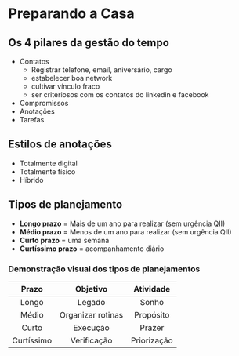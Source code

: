 # Preparando a Casa

## Os 4 pilares da gestão do tempo

- Contatos
	- Registrar telefone, email, aniversário, cargo
	- estabelecer boa network
	- cultivar vínculo fraco
	- ser criteriosos com os contatos do linkedin e facebook
- Compromissos
- Anotações
- Tarefas

## Estilos de anotações

- Totalmente digital
- Totalmente físico
- Híbrido

## Tipos de planejamento

- **Longo prazo** = Mais de um ano para realizar (sem urgência QII)
- **Médio prazo** = Menos de um ano para realizar (sem urgência QII)
- **Curto prazo** = uma semana
- **Curtíssimo prazo** = acompanhamento diário

### Demonstração visual dos tipos de planejamentos

Prazo | Objetivo | Atividade
:-:|:-:|:-:
Longo | Legado | Sonho
Médio | Organizar rotinas |  Propósito
Curto | Execução | Prazer
Curtíssimo | Verificação | Priorização
<!--stackedit_data:
eyJoaXN0b3J5IjpbNDk4NjkxMTAsMTA2NDQ3MzkzNywtNjkzMD
E1NzM0LC01NzMxNjU1Miw1MDU3NTA1NDBdfQ==
-->